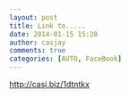 ```yaml
---
layout: post
title: Link to.....
date: 2014-01-15 15:28
author: casjay
comments: true
categories: [AUTO, FaceBook]
---
```


<http://casj.biz/1dtntkx>  
